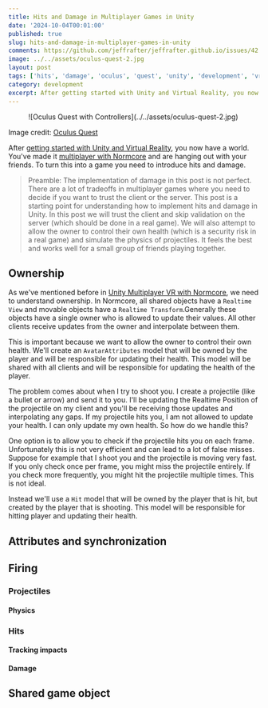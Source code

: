 ```yaml
---
title: Hits and Damage in Multiplayer Games in Unity
date: '2024-10-04T00:01:00'
published: true
slug: hits-and-damage-in-multiplayer-games-in-unity
comments: https://github.com/jeffrafter/jeffrafter.github.io/issues/42
image: ../../assets/oculus-quest-2.jpg
layout: post
tags: ['hits', 'damage', 'oculus', 'quest', 'unity', 'development', 'vr', 'virtual-reality', 'multiplayer']
category: development
excerpt: After getting started with Unity and Virtual Reality, you now have a world. You've made it multiplayer with Normcore and are hanging out with your friends. To turn this into a game you need to introduce hits and damage.
---
```


<figure class="fullwidth">
![Oculus Quest with Controllers](../../assets/oculus-quest-2.jpg)
</figure>
<figcaption class="fullwidth">
Image credit: <a href="https://oculus.com">Oculus Quest</a>
</figcaption>

After [getting started with Unity and Virtual Reality](./getting-started-with-unity-and-vr), you now have a world. You've made it [multiplayer with Normcore](./unity-multiplayer-vr-with-normcore) and are hanging out with your friends. To turn this into a game you need to introduce hits and damage.

> Preamble: The implementation of damage in this post is not perfect. There are a lot of tradeoffs in multiplayer games where you need to decide if you want to trust the client or the server. This post is a starting point for understanding how to implement hits and damage in Unity. In this post we will trust the client and skip validation on the server (which should be done in a real game). We will also attempt to allow the owner to control their own health (which is a security risk in a real game) and simulate the physics of projectiles. It feels the best and works well for a small group of friends playing together.

## Ownership

As we've mentioned before in [Unity Multiplayer VR with Normcore](./unity-multiplayer-vr-with-normcore), we need to understand ownership. In Normcore, all shared objects have a `Realtime View` and movable objects have a `Realtime Transform`.Generally these objects have a single owner who is allowed to update their values. All other clients receive updates from the owner and interpolate between them.

This is important because we want to allow the owner to control their own health. We'll create an `AvatarAttributes` model that will be owned by the player and will be responsible for updating their health. This model will be shared with all clients and will be responsible for updating the health of the player.

The problem comes about when I try to shoot you. I create a projectile (like a bullet or arrow) and send it to you. I'll be updating the Realtime Position of the projectile on my client and you'll be receiving those updates and interpolating any gaps. If my projectile hits you, I am not allowed to update your health. I can only update my own health. So how do we handle this?

One option is to allow you to check if the projectile hits you on each frame. Unfortunately this is not very efficient and can lead to a lot of false misses. Suppose for example that I shoot you and the projectile is moving very fast. If you only check once per frame, you might miss the projectile entirely. If you check more frequently, you might hit the projectile multiple times. This is not ideal.

Instead we'll use a `Hit` model that will be owned by the player that is hit, but created by the player that is shooting. This model will be responsible for hitting player and updating their health.

## Attributes and synchronization
## Firing
### Projectiles
#### Physics
### Hits
#### Tracking impacts
#### Damage
## Shared game object
